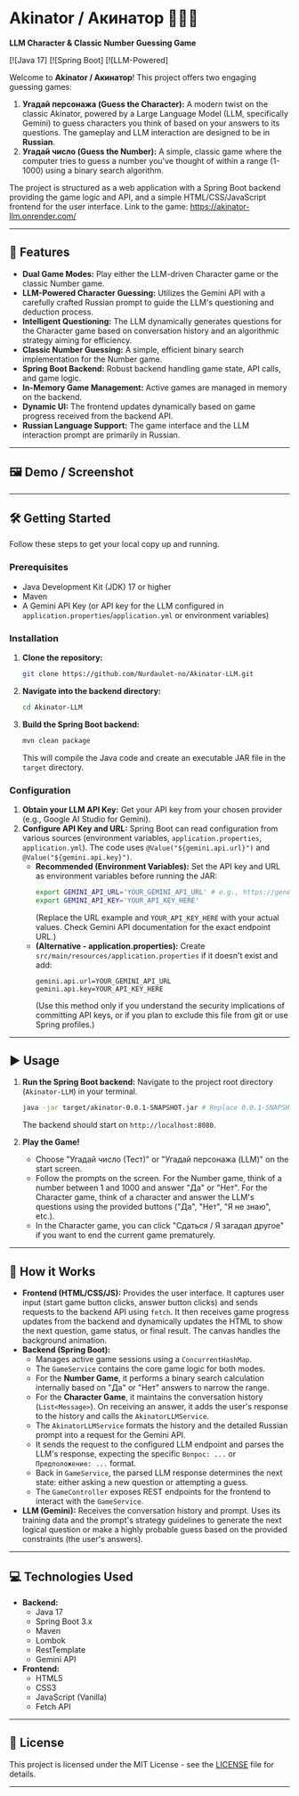 # Akinator / Акинатор 🧞‍♂️🔢

**LLM Character & Classic Number Guessing Game**

[![Java 17]
[![Spring Boot]
[![LLM-Powered]

Welcome to **Akinator / Акинатор**! This project offers two engaging guessing games:

1.  **Угадай персонажа (Guess the Character):** A modern twist on the classic Akinator, powered by a Large Language Model (LLM, specifically Gemini) to guess characters you think of based on your answers to its questions. The gameplay and LLM interaction are designed to be in **Russian**.
2.  **Угадай число (Guess the Number):** A simple, classic game where the computer tries to guess a number you've thought of within a range (1-1000) using a binary search algorithm.

The project is structured as a web application with a Spring Boot backend providing the game logic and API, and a simple HTML/CSS/JavaScript frontend for the user interface.
Link to the game: https://akinator-llm.onrender.com/

---

## 🌟 Features

*   **Dual Game Modes:** Play either the LLM-driven Character game or the classic Number game.
*   **LLM-Powered Character Guessing:** Utilizes the Gemini API with a carefully crafted Russian prompt to guide the LLM's questioning and deduction process.
*   **Intelligent Questioning:** The LLM dynamically generates questions for the Character game based on conversation history and an algorithmic strategy aiming for efficiency.
*   **Classic Number Guessing:** A simple, efficient binary search implementation for the Number game.
*   **Spring Boot Backend:** Robust backend handling game state, API calls, and game logic.
*   **In-Memory Game Management:** Active games are managed in memory on the backend.
*   **Dynamic UI:** The frontend updates dynamically based on game progress received from the backend API.
*   **Russian Language Support:** The game interface and the LLM interaction prompt are primarily in Russian.

---

## 🖼️ Demo / Screenshot




---

## 🛠️ Getting Started

Follow these steps to get your local copy up and running.

### Prerequisites

*   Java Development Kit (JDK) 17 or higher
*   Maven
*   A Gemini API Key (or API key for the LLM configured in `application.properties`/`application.yml` or environment variables)

### Installation

1.  **Clone the repository:**
    ```bash
    git clone https://github.com/Nurdaulet-no/Akinator-LLM.git
    ```
2.  **Navigate into the backend directory:**
    ```bash
    cd Akinator-LLM
    ```
3.  **Build the Spring Boot backend:**
    ```bash
    mvn clean package
    ```
    This will compile the Java code and create an executable JAR file in the `target` directory.

### Configuration

1.  **Obtain your LLM API Key:** Get your API key from your chosen provider (e.g., Google AI Studio for Gemini).
2.  **Configure API Key and URL:** Spring Boot can read configuration from various sources (environment variables, `application.properties`, `application.yml`). The code uses `@Value("${gemini.api.url}")` and `@Value("${gemini.api.key}")`.
    *   **Recommended (Environment Variables):** Set the API key and URL as environment variables before running the JAR:
        ```bash
        export GEMINI_API_URL='YOUR_GEMINI_API_URL' # e.g., https://generativelanguage.googleapis.com/v1beta/models/gemini-pro:generateContent?key=
        export GEMINI_API_KEY='YOUR_API_KEY_HERE'
        ```
        (Replace the URL example and `YOUR_API_KEY_HERE` with your actual values. Check Gemini API documentation for the exact endpoint URL.)
    *   **(Alternative - application.properties):** Create `src/main/resources/application.properties` if it doesn't exist and add:
        ```properties
        gemini.api.url=YOUR_GEMINI_API_URL
        gemini.api.key=YOUR_API_KEY_HERE
        ```
        (Use this method only if you understand the security implications of committing API keys, or if you plan to exclude this file from git or use Spring profiles.)

---

## ▶️ Usage

1.  **Run the Spring Boot backend:**
    Navigate to the project root directory (`Akinator-LLM`) in your terminal.
    ```bash
    java -jar target/akinator-0.0.1-SNAPSHOT.jar # Replace 0.0.1-SNAPSHOT with the actual version if different
    ```
    The backend should start on `http://localhost:8080`.


2.  **Play the Game!**
    *   Choose "Угадай число (Тест)" or "Угадай персонажа (LLM)" on the start screen.
    *   Follow the prompts on the screen. For the Number game, think of a number between 1 and 1000 and answer "Да" or "Нет". For the Character game, think of a character and answer the LLM's questions using the provided buttons ("Да", "Нет", "Я не знаю", etc.).
    *   In the Character game, you can click "Сдаться / Я загадал другое" if you want to end the current game prematurely.

---

## 🤔 How it Works

*   **Frontend (HTML/CSS/JS):** Provides the user interface. It captures user input (start game button clicks, answer button clicks) and sends requests to the backend API using `fetch`. It then receives game progress updates from the backend and dynamically updates the HTML to show the next question, game status, or final result. The canvas handles the background animation.
*   **Backend (Spring Boot):**
    *   Manages active game sessions using a `ConcurrentHashMap`.
    *   The `GameService` contains the core game logic for both modes.
    *   For the **Number Game**, it performs a binary search calculation internally based on "Да" or "Нет" answers to narrow the range.
    *   For the **Character Game**, it maintains the conversation history (`List<Message>`). On receiving an answer, it adds the user's response to the history and calls the `AkinatorLLMService`.
    *   The `AkinatorLLMService` formats the history and the detailed Russian prompt into a request for the Gemini API.
    *   It sends the request to the configured LLM endpoint and parses the LLM's response, expecting the specific `Вопрос: ...` or `Предположение: ...` format.
    *   Back in `GameService`, the parsed LLM response determines the next state: either asking a new question or attempting a guess.
    *   The `GameController` exposes REST endpoints for the frontend to interact with the `GameService`.
*   **LLM (Gemini):** Receives the conversation history and prompt. Uses its training data and the prompt's strategy guidelines to generate the next logical question or make a highly probable guess based on the provided constraints (the user's answers).

---

## 💻 Technologies Used

*   **Backend:**
    *   Java 17
    *   Spring Boot 3.x
    *   Maven
    *   Lombok
    *   RestTemplate
    *   Gemini API
*   **Frontend:**
    *   HTML5
    *   CSS3
    *   JavaScript (Vanilla)
    *   Fetch API

---

## 📄 License

This project is licensed under the MIT License - see the [LICENSE](https://github.com/Nurdaulet-no/Akinator-LLM/blob/main/LICENCE) file for details.

---
